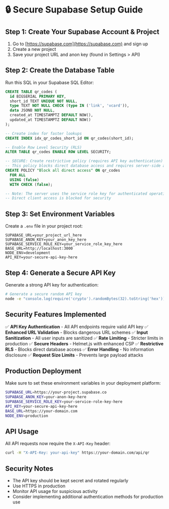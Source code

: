 # 🔒 Secure Supabase Setup Guide

## Step 1: Create Your Supabase Account & Project

1. Go to [https://supabase.com](https://supabase.com) and sign up
2. Create a new project
3. Save your project URL and anon key (found in Settings > API)

## Step 2: Create the Database Table

Run this SQL in your Supabase SQL Editor:

```sql
CREATE TABLE qr_codes (
  id BIGSERIAL PRIMARY KEY,
  short_id TEXT UNIQUE NOT NULL,
  type TEXT NOT NULL CHECK (type IN ('link', 'vcard')),
  data JSONB NOT NULL,
  created_at TIMESTAMPTZ DEFAULT NOW(),
  updated_at TIMESTAMPTZ DEFAULT NOW()
);

-- Create index for faster lookups
CREATE INDEX idx_qr_codes_short_id ON qr_codes(short_id);

-- Enable Row Level Security (RLS)
ALTER TABLE qr_codes ENABLE ROW LEVEL SECURITY;

-- SECURE: Create restrictive policy (requires API key authentication)
-- This policy blocks direct database access and requires server-side authentication
CREATE POLICY "Block all direct access" ON qr_codes
  FOR ALL
  USING (false)
  WITH CHECK (false);

-- Note: The server uses the service role key for authenticated operations
-- Direct client access is blocked for security
```

## Step 3: Set Environment Variables

Create a `.env` file in your project root:

```env
SUPABASE_URL=your_project_url_here
SUPABASE_ANON_KEY=your_anon_key_here
SUPABASE_SERVICE_ROLE_KEY=your_service_role_key_here
BASE_URL=http://localhost:3000
NODE_ENV=development
API_KEY=your-secure-api-key-here
```

## Step 4: Generate a Secure API Key

Generate a strong API key for authentication:

```bash
# Generate a secure random API key
node -e "console.log(require('crypto').randomBytes(32).toString('hex'))"
```

## Security Features Implemented

✅ **API Key Authentication** - All API endpoints require valid API key
✅ **Enhanced URL Validation** - Blocks dangerous URL schemes
✅ **Input Sanitization** - All user inputs are sanitized
✅ **Rate Limiting** - Stricter limits in production
✅ **Secure Headers** - Helmet.js with enhanced CSP
✅ **Restrictive RLS** - Blocks direct database access
✅ **Error Handling** - No information disclosure
✅ **Request Size Limits** - Prevents large payload attacks

## Production Deployment

Make sure to set these environment variables in your deployment platform:

```bash
SUPABASE_URL=https://your-project.supabase.co
SUPABASE_ANON_KEY=your-anon-key-here
SUPABASE_SERVICE_ROLE_KEY=your-service-role-key-here
API_KEY=your-secure-api-key-here
BASE_URL=https://your-domain.com
NODE_ENV=production
```

## API Usage

All API requests now require the `X-API-Key` header:

```bash
curl -H "X-API-Key: your-api-key" https://your-domain.com/api/qr
```

## Security Notes

- The API key should be kept secret and rotated regularly
- Use HTTPS in production
- Monitor API usage for suspicious activity
- Consider implementing additional authentication methods for production use
